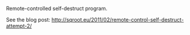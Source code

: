 Remote-controlled self-destruct program.

See the blog post: http://sqroot.eu/2011/02/remote-control-self-destruct-attempt-2/
